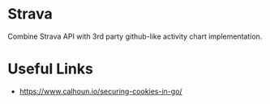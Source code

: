 # Strava
Combine Strava API with 3rd party github-like activity chart implementation.

# Useful Links

- https://www.calhoun.io/securing-cookies-in-go/
